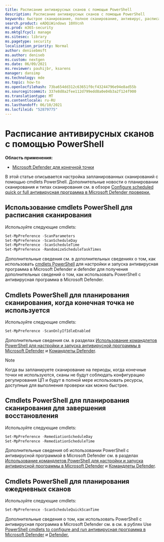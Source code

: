 ```yaml
---
title: Расписание антивирусных сканов с помощью PowerShell
description: Расписание антивирусных сканов с помощью PowerShell
keywords: быстрое сканирование, полное сканирование, антивирус, расписание, PowerShell
search.product: eADQiWindows 10XVcnh
ms.prod: m365-security
ms.mktglfcycl: manage
ms.sitesec: library
ms.pagetype: security
localization_priority: Normal
author: denisebmsft
ms.author: deniseb
ms.custom: nextgen
ms.date: 06/09/2021
ms.reviewer: pauhijbr, ksarens
manager: dansimp
ms.technology: mde
ms.topic: how-to
ms.openlocfilehash: 73ba654dd312c63651f0cf43244796e94e8ad55b
ms.sourcegitcommit: 337e8d8a2fee112d799edd8a0e04b3a2f124f900
ms.translationtype: MT
ms.contentlocale: ru-RU
ms.lasthandoff: 06/10/2021
ms.locfileid: "52879775"
---
```

# <a name="schedule-antivirus-scans-using-powershell"></a>Расписание антивирусных сканов с помощью PowerShell

**Область применения:**

- [Microsoft Defender для конечной точки](/microsoft-365/security/defender-endpoint/)

В этой статье описывается настройка запланированных сканирований с помощью cmdlets PowerShell. Дополнительные новости о планировании сканирования и типах сканирования см. в обзоре [Configure scheduled quick or full антивирусная программа в Microsoft Defender проверки.](schedule-antivirus-scans.md) 

## <a name="use-powershell-cmdlets-to-schedule-scans"></a>Использование cmdlets PowerShell для расписания сканирования

Используйте следующие cmdlets:

```PowerShell
Set-MpPreference -ScanParameters
Set-MpPreference -ScanScheduleDay
Set-MpPreference -ScanScheduleTime
Set-MpPreference -RandomizeScheduleTaskTimes

```

Дополнительные сведения см. в дополнительных сведениях о том, как [](/powershell/module/defender/) использовать [cmdlets PowerShell](use-powershell-cmdlets-microsoft-defender-antivirus.md) для настройки и запуска антивирусная программа в Microsoft Defender и defender для получения дополнительных сведений о том, как использовать PowerShell с антивирусная программа в Microsoft Defender.

## <a name="powershell-cmdlets-for-scheduling-scans-when-an-endpoint-is-not-in-use"></a>Cmdlets PowerShell для планирования сканирования, когда конечная точка не используется

Используйте следующие cmdlets:

```PowerShell
Set-MpPreference -ScanOnlyIfIdleEnabled
```

Дополнительные сведения см. в разделах [Использование командлетов PowerShell для настройки и запуска антивирусной программы в Microsoft Defender](use-powershell-cmdlets-microsoft-defender-antivirus.md) и [Командлеты Defender](/powershell/module/defender/).

> [!NOTE]
> Когда вы запланируете сканирование на периоды, когда конечные точки не используются, сканы не будут соблюдать конфигурацию регулирования ЦП и будут в полной мере использовать ресурсы, доступные для выполнения проверки как можно быстрее.

## <a name="powershell-cmdlets-for-scheduling-scans-to-complete-remediation"></a>Cmdlets PowerShell для планирования сканирования для завершения восстановления

Используйте следующие cmdlets:

```PowerShell
Set-MpPreference -RemediationScheduleDay
Set-MpPreference -RemediationScheduleTime
```

Дополнительные сведения об использовании PowerShell с антивирусной программой в Microsoft Defender см. в разделах [Использование командлетов PowerShell для настройки и запуска антивирусной программы в Microsoft Defender](use-powershell-cmdlets-microsoft-defender-antivirus.md) и [Командлеты Defender](/powershell/module/defender/).

## <a name="powershell-cmdlets-for-scheduling-daily-scans"></a>Cmdlets PowerShell для планирования ежедневных сканов

Используйте следующие cmdlets:

```PowerShell
Set-MpPreference -ScanScheduleQuickScanTime
```

Дополнительные сведения о том, как использовать PowerShell с антивирусная программа в Microsoft Defender см. в см. в рублях Use [PowerShell cmdlets to configure and run антивирусная программа в Microsoft Defender](use-powershell-cmdlets-microsoft-defender-antivirus.md) и [Defender.](/powershell/module/defender/)


